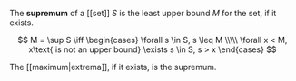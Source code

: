 The **supremum** of a [[set]] $S$ is the least upper bound $M$ for the set, if it exists.

$$
M = \sup S \iff \begin{cases} \forall s \in S, s \leq M \\\\\ \forall x < M, x\text{ is not an upper bound} \exists s \in S, s > x \end{cases}
$$

The [[maximum|extrema]], if it exists, is the supremum.